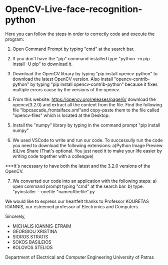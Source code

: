 # OpenCV-Live-face-recognition-python

Here you can follow the steps in order to correctly code and execute the program:

1) Open Command Prompt by typing "cmd" at the search bar.

2) If you don't have the "pip" command installed type "python -m pip install -U pip" to download it.

3) Download the OpenCV library by typing "pip install opencv-python" to download the latest OpenCV version. Also install "opencv-contrib-python" by typing "pip install opencv-contrib-python"
   because it fixes multiple errors cause by the versions of the opencv.

4) From this website: https://opencv.org/releases/page/6/ download the opencv(3.2.0) and extract all the content from the file. Find the following file "lbpcascade_frontalface.xml"and copy-paste them
	to the file called "opencv-files" which is located at the Desktop.

5) Install the "numpy" library by typing in the command prompt "pip install numpy"

6) We used VSCode to write and run our code. To successully run the code you need to download the following extensions:
   a)Python Image Preview
   b)Live Share (That's optional. You just need it to make your life easier by writing code together with a colleague)

***It's necessary to have both the latest and the 3.2.0 versions of the OpenCV.

7) We converted our code into an application with the following steps:
   a) open command prompt typing "cmd" at the search bar.
   b) type: "pyinstaller --onefile "nameofthefile".py
   
  
We would like to express our heartfelt thanks to Professor KOURETAS IOANNIS, our esteemed professor of Electronics and Computers.

Sincerely,

- MICHALIS IOANNIS-EFRAIM
- GEORGIOU XRISTINA
- SIOROS STRATIS
- SOKOS BASILEIOS
- KOLOVOS STELIOS

Department of Electrical and Computer Engineering
University of Patras

